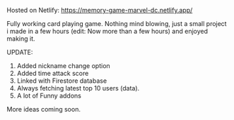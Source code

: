 Hosted on Netlify: https://memory-game-marvel-dc.netlify.app/

Fully working card playing game.
Nothing mind blowing, just a small project i made in a few hours (edit: Now more than a few hours) and enjoyed making it.

UPDATE:
1) Added nickname change option 
2) Added time attack score 
3) Linked with Firestore database 
4) Always fetching latest top 10 users (data).
5) A lot of  Funny addons

More ideas coming soon.
